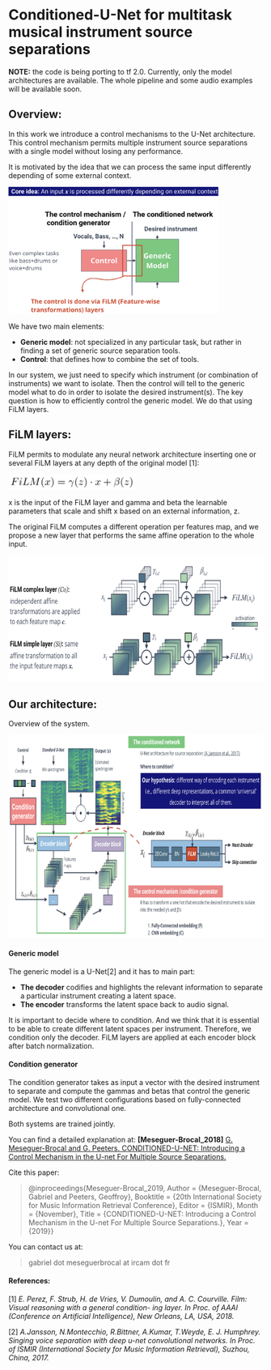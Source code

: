 # Conditioned-U-Net for multitask musical instrument source separations


**NOTE:** the code is being porting to tf 2.0. Currently, only the model architectures are available. The whole pipeline and some audio examples will be available soon.


## Overview:

In this work we introduce a control mechanisms to the U-Net architecture.
This control mechanism permits multiple instrument source separations with a single model without losing any performance.

It is motivated by the idea that we can process the same input differently depending of some external context.

<img src=".markdown_images/overview.png" height="250">

We have two main elements:

- **Generic model**: not specialized in any particular task, but rather in finding a set of generic source separation tools.
- **Control**: that defines how to combine the set of tools.

In our system, we just need to specify which instrument (or combination of instruments) we want to isolate.
Then the control will tell to the generic model what to do in order to isolate the desired instrument(s).
The key question is how to efficiently control the generic model.
We do that using FiLM layers.

## FiLM layers:

FiLM permits to modulate any neural network architecture inserting one or several FiLM layers at any depth of the original model [1]:

<img src=".markdown_images/FiLM.png" height="30">

x is the input of the FiLM layer and gamma and beta the learnable parameters that scale and shift x based on an external information, z.

The original FiLM computes a different operation per features map, and we propose a new layer that performs the same affine operation to the whole input.

<img src=".markdown_images/FiLM_layers.png" height="250">


## Our architecture:

Overview of the system.

<img src=".markdown_images/c-u-net.png" height="400">

#### Generic model
The generic model is a U-Net[2] and it has to main part:
- **The decoder** codifies and highlights the relevant information to separate a particular instrument creating a latent space.
- **The encoder** transforms the latent space back to audio signal.

It is important to decide where to condition. And we think that it is essential to be able to create different latent spaces per instrument. Therefore, we condition only the decoder. FiLM layers are applied at each encoder block after batch normalization.

#### Condition generator
The condition generator takes as input a vector with the desired instrument to separate and compute the gammas and betas that control the generic model. We test two different configurations based on fully-connected architecture and convolutional one.  

Both systems are trained jointly.

You can find a detailed explanation at:
**[Meseguer-Brocal_2018]** [G. Meseguer-Brocal and G. Peeters. CONDITIONED-U-NET: Introducing a Control Mechanism in the U-net For Multiple Source Separations.](http://archives.ismir.net/ismir2019/paper/000017.pdf)

Cite this paper:

>@inproceedings{Meseguer-Brocal_2019,
	Author = {Meseguer-Brocal, Gabriel and Peeters, Geoffroy},
	Booktitle = {20th International Society for Music Information Retrieval Conference},
	Editor = {ISMIR},
	Month = {November},
	Title = {CONDITIONED-U-NET: Introducing a Control Mechanism in the U-net For Multiple Source Separations.},
	Year = {2019}}

You can contact us at:

  > gabriel dot meseguerbrocal at ircam dot fr


#### References:

[1] *E. Perez, F. Strub, H. de Vries, V. Dumoulin, and A. C. Courville. Film: Visual reasoning with a general condition- ing layer. In Proc. of AAAI (Conference on Artificial Intelligence), New Orleans, LA, USA, 2018.*

[2] *A.Jansson, N.Montecchio, R.Bittner, A.Kumar, T.Weyde, E. J. Humphrey. Singing voice separation with deep u-net convolutional networks. In Proc. of ISMIR (International Society for Music Information Retrieval), Suzhou, China, 2017.*
